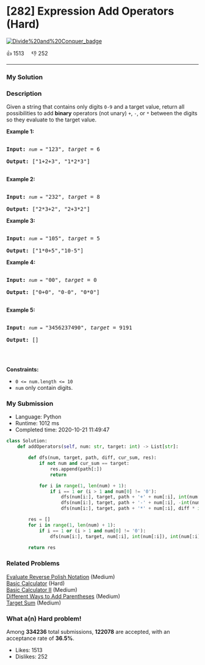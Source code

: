 # [282] Expression Add Operators (Hard)

[![Divide%20and%20Conquer_badge](https://img.shields.io/badge/topic-Divide%20and%20Conquer-green.svg)](https://leetcode.com/problems/expression-add-operators/) 

:+1: 1513 &nbsp; &nbsp; :thumbsdown: 252

---

### My Solution


### Description
<p>Given a string that contains only digits <code>0-9</code> and a target value, return all possibilities to add <b>binary</b> operators (not unary) <code>+</code>, <code>-</code>, or <code>*</code> between the digits so they evaluate to the target value.</p>

<p><b>Example 1:</b></p>

<pre>
<b>Input:</b> <code><em>num</em> = </code>&quot;123&quot;, <em>target</em> = 6
<b>Output: </b>[&quot;1+2+3&quot;, &quot;1*2*3&quot;] 
</pre>

<p><b>Example 2:</b></p>

<pre>
<b>Input:</b> <code><em>num</em> = </code>&quot;232&quot;, <em>target</em> = 8
<b>Output: </b>[&quot;2*3+2&quot;, &quot;2+3*2&quot;]</pre>

<p><b>Example 3:</b></p>

<pre>
<b>Input:</b> <code><em>num</em> = </code>&quot;105&quot;, <em>target</em> = 5
<b>Output: </b>[&quot;1*0+5&quot;,&quot;10-5&quot;]</pre>

<p><b>Example 4:</b></p>

<pre>
<b>Input:</b> <code><em>num</em> = </code>&quot;00&quot;, <em>target</em> = 0
<b>Output: </b>[&quot;0+0&quot;, &quot;0-0&quot;, &quot;0*0&quot;]
</pre>

<p><b>Example 5:</b></p>

<pre>
<b>Input:</b> <code><em>num</em> = </code>&quot;3456237490&quot;, <em>target</em> = 9191
<b>Output: </b>[]
</pre>

<p>&nbsp;</p>
<p><strong>Constraints:</strong></p>

<ul>
	<li><code>0 &lt;= num.length &lt;= 10</code></li>
	<li><code>num</code> only contain&nbsp;digits.</li>
</ul>



### My Submission

- Language: Python
- Runtime: 1012 ms
- Completed time: 2020-10-21 11:49:47

```Python
class Solution:
    def addOperators(self, num: str, target: int) -> List[str]:

        def dfs(num, target, path, diff, cur_sum, res):
            if not num and cur_sum == target:
                res.append(path[:])
                return

            for i in range(1, len(num) + 1):
                if i == 1 or (i > 1 and num[0] != '0'):
                    dfs(num[i:], target, path + '+' + num[:i], int(num[:i]), cur_sum + int(num[:i]), res)
                    dfs(num[i:], target, path + '-' + num[:i], -int(num[:i]), cur_sum - int(num[:i]), res)
                    dfs(num[i:], target, path + '*' + num[:i], diff * int(num[:i]), cur_sum - diff + diff * int(num[:i]), res)

        res = []
        for i in range(1, len(num) + 1):
            if i == 1 or (i > 1 and num[0] != '0'):
                dfs(num[i:], target, num[:i], int(num[:i]), int(num[:i]), res)
       
        return res
```


### Related Problems
[Evaluate Reverse Polish Notation](https://leetcode.com/problems/evaluate-reverse-polish-notation/) (Medium) <br>
[Basic Calculator](https://leetcode.com/problems/basic-calculator/) (Hard) <br>
[Basic Calculator II](https://leetcode.com/problems/basic-calculator-ii/) (Medium) <br>
[Different Ways to Add Parentheses](https://leetcode.com/problems/different-ways-to-add-parentheses/) (Medium) <br>
[Target Sum](https://leetcode.com/problems/target-sum/) (Medium) <br>



### What a(n) Hard problem!
Among **334236** total submissions, **122078** are accepted, with an acceptance rate of **36.5%**. <br>

- Likes: 1513
- Dislikes: 252

